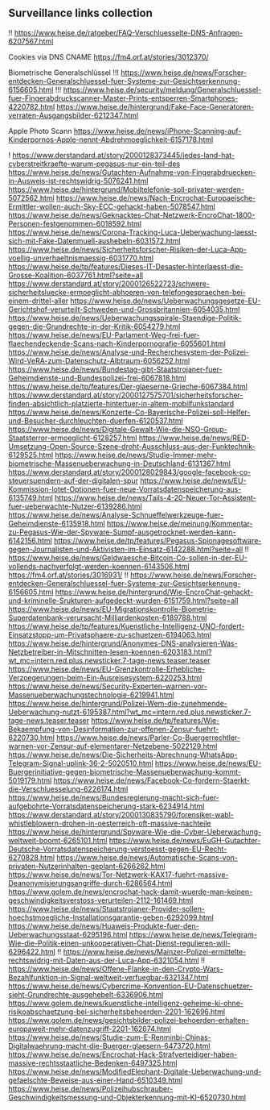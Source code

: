 Surveillance links collection
-----------------------------

!! https://www.heise.de/ratgeber/FAQ-Verschluesselte-DNS-Anfragen-6207567.html

Cookies via DNS CNAME
https://fm4.orf.at/stories/3012370/

Biometrische Generalschlüssel
!!! https://www.heise.de/news/Forscher-entdecken-Generalschluessel-fuer-Systeme-zur-Gesichtserkennung-6156605.html
!!! https://www.heise.de/security/meldung/Generalschluessel-fuer-Fingerabdruckscanner-Master-Prints-entsperren-Smartphones-4220782.html
https://www.heise.de/hintergrund/Fake-Face-Generatoren-verraten-Ausgangsbilder-6212347.html

Apple Photo Scann
    https://www.heise.de/news/iPhone-Scanning-auf-Kinderpornos-Apple-nennt-Abdrehmoeglichkeit-6157178.html

! https://www.derstandard.at/story/2000128373445/jedes-land-hat-cyberstreitkraefte-warum-pegasus-nur-ein-teil-des
https://www.heise.de/news/Gutachten-Aufnahme-von-Fingerabdruecken-in-Ausweis-ist-rechtswidrig-5076241.html
https://www.heise.de/hintergrund/Mobiltelefonie-soll-privater-werden-5072562.html
https://www.heise.de/news/Nach-Encrochat-Europaeische-Ermittler-wollen-auch-Sky-ECC-gehackt-haben-5078547.html
https://www.heise.de/news/Geknacktes-Chat-Netzwerk-EncroChat-1800-Personen-festgenommen-6018592.html
https://www.heise.de/news/Corona-Tracking-Luca-Ueberwachung-laesst-sich-mit-Fake-Datenmuell-aushebeln-6031572.html
https://www.heise.de/news/Sicherheitsforscher-Risiken-der-Luca-App-voellig-unverhaeltnismaessig-6031770.html
https://www.heise.de/tp/features/Dieses-IT-Desaster-hinterlaesst-die-Grosse-Koalition-6037761.html?seite=all
https://www.derstandard.at/story/2000126522723/schwere-sicherheitsluecke-ermoeglicht-abhoeren-von-telefongespraechen-bei-einem-drittel-aller
https://www.heise.de/news/Ueberwachungsgesetze-EU-Gerichtshof-verurteilt-Schweden-und-Grossbritannien-6054035.html
https://www.heise.de/news/Ueberwachungsspirale-Staendige-Politik-gegen-die-Grundrechte-in-der-Kritik-6054279.html
https://www.heise.de/news/EU-Parlament-Weg-frei-fuer-flaechendeckende-Scans-nach-Kinderpornografie-6055601.html
https://www.heise.de/news/Analyse-und-Recherchesystem-der-Polizei-Wird-VeRA-zum-Datenschutz-Albtraum-6056252.html
https://www.heise.de/news/Bundestag-gibt-Staatstrojaner-fuer-Geheimdienste-und-Bundespolizei-frei-6067818.html
https://www.heise.de/tp/features/Der-glaeserne-Grieche-6067384.html
https://www.derstandard.at/story/2000127575701/sicherheitsforscher-finden-absichtlich-platzierte-hintertuer-in-altem-mobilfunkstandard
https://www.heise.de/news/Konzerte-Co-Bayerische-Polizei-soll-Helfer-und-Besucher-durchleuchten-duerfen-6120537.html
https://www.heise.de/news/Digitale-Gewalt-Wie-die-NSO-Group-Staatsterror-ermoeglicht-6128257.html
https://www.heise.de/news/RED-Umsetzung-Open-Source-Szene-droht-Ausschluss-aus-der-Funktechnik-6129525.html
https://www.heise.de/news/Studie-Immer-mehr-biometrische-Massenueberwachung-in-Deutschland-6131367.html
https://www.derstandard.at/story/2000128029843/google-facebook-co-steuersuendern-auf-der-digitalen-spur
https://www.heise.de/news/EU-Kommission-lotet-Optionen-fuer-neue-Vorratsdatenspeicherung-aus-6135749.html
https://www.heise.de/news/Tails-4-20-Neuer-Tor-Assistent-fuer-ueberwachte-Nutzer-6139286.html
https://www.heise.de/news/Analyse-Schnueffelwerkzeuge-fuer-Geheimdienste-6135918.html
https://www.heise.de/meinung/Kommentar-zu-Pegasus-Wie-der-Spyware-Sumpf-ausgetrocknet-werden-kann-6142156.html
https://www.heise.de/tp/features/Pegasus-Spionagesoftware-gegen-Journalisten-und-Aktivisten-im-Einsatz-6142288.html?seite=all
!! https://www.heise.de/news/Geldwaesche-Bitcoin-Co-sollen-in-der-EU-vollends-nachverfolgt-werden-koennen-6143506.html
https://fm4.orf.at/stories/3016931/
!! https://www.heise.de/news/Forscher-entdecken-Generalschluessel-fuer-Systeme-zur-Gesichtserkennung-6156605.html
https://www.heise.de/hintergrund/Wie-EncroChat-gehackt-und-kriminelle-Srukturen-aufgedeckt-wurden-6151759.html?seite=all
https://www.heise.de/news/EU-Migrationskontrolle-Biometrie-Superdatenbank-verursacht-Milliardenkosten-6189788.html
https://www.heise.de/tp/features/Kuenstliche-Intelligenz-UNO-fordert-Einsatzstopp-um-Privatsphaere-zu-schuetzen-6194063.html
https://www.heise.de/hintergrund/Anonymes-DNS-analysieren-Was-Netzbetreiber-in-Mitschnitten-lesen-koennen-6203183.html?wt_mc=intern.red.plus.newsticker.7-tage-news.teaser.teaser
https://www.heise.de/news/EU-Grenzkontrolle-Erhebliche-Verzoegerungen-beim-Ein-Ausreisesystem-6220253.html
https://www.heise.de/news/Security-Experten-warnen-vor-Massenueberwachungstechnologie-6219941.html
https://www.heise.de/hintergrund/Polizei-Wem-die-zunehmende-Ueberwachung-nutzt-6195387.html?wt_mc=intern.red.plus.newsticker.7-tage-news.teaser.teaser
https://www.heise.de/tp/features/Wie-Bekaempfung-von-Desinformation-zur-offenen-Zensur-fuehrt-6220730.html
https://www.heise.de/news/Parler-Co-Buergerrechtler-warnen-vor-Zensur-auf-elementarer-Netzebene-5022129.html
https://www.heise.de/news/Die-Sicherheits-Abrechnung-WhatsApp-Telegram-Signal-uplink-36-2-5020510.html
https://www.heise.de/news/EU-Buergerinitiative-gegen-biometrische-Massenueberwachung-kommt-5019179.html
https://www.heise.de/news/Facebook-Co-fordern-Staerkt-die-Verschluesselung-6226174.html
https://www.heise.de/news/Bundesregierung-macht-sich-fuer-aufgebohrte-Vorratsdatenspeicherung-stark-6234914.html
https://www.derstandard.at/story/2000130835790/forensiker-wabl-whistleblowern-drohen-in-oesterreich-oft-massive-nachteile
https://www.heise.de/hintergrund/Spyware-Wie-die-Cyber-Ueberwachung-weltweit-boomt-6265101.html
https://www.heise.de/news/EuGH-Gutachter-Deutsche-Vorratsdatenspeicherung-verstoesst-gegen-EU-Recht-6270828.html
https://www.heise.de/news/Automatische-Scans-von-privaten-Nutzerinhalten-geplant-6266262.html
https://www.heise.de/news/Tor-Netzwerk-KAX17-fuehrt-massive-Deanonymisierungsangriffe-durch-6286564.html
https://www.golem.de/news/encrochat-hack-damit-wuerde-man-keinen-geschwindigkeitsverstoss-verurteilen-2112-161469.html
https://www.heise.de/news/Staatstrojaner-Provider-sollen-hoechstmoegliche-Installationsgarantie-geben-6292099.html
https://www.heise.de/news/Huaweis-Produkte-fuer-den-Ueberwachungsstaat-6295196.html
https://www.heise.de/news/Telegram-Wie-die-Politik-einen-unkooperativen-Chat-Dienst-regulieren-will-6296422.html
!! https://www.heise.de/news/Mainzer-Polizei-ermittelte-rechtswidrig-mit-Daten-aus-der-Luca-App-6321054.html
!! https://www.heise.de/news/Offene-Flanke-in-den-Crypto-Wars-Bezahlfunktion-in-Signal-weltweit-verfuegbar-6321347.html
https://www.heise.de/news/Cybercrime-Konvention-EU-Datenschuetzer-sieht-Grundrechte-ausgehebelt-6336906.html
https://www.golem.de/news/kuenstliche-intelligenz-geheime-ki-ohne-risikoabschaetzung-bei-sicherheitsbehoerden-2201-162696.html
https://www.golem.de/news/gesichtsbilder-polizei-behoerden-erhalten-europaweit-mehr-datenzugriff-2201-162674.html
https://www.heise.de/news/Studie-zum-E-Renminbi-Chinas-Digitalwaehrung-macht-die-Buerger-glaesern-6473720.html
https://www.heise.de/news/Encrochat-Hack-Strafverteidiger-haben-massive-rechtsstaatliche-Bedenken-6497325.html
https://www.heise.de/news/ModifiedElephant-Digitale-Ueberwachung-und-gefaelschte-Beweise-aus-einer-Hand-6510349.html
https://www.heise.de/news/Polizeihubschrauber-Geschwindigkeitsmessung-und-Objekterkennung-mit-KI-6520730.html
